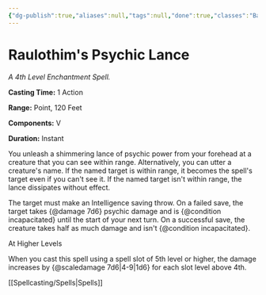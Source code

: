 ```yaml
---
{"dg-publish":true,"aliases":null,"tags":null,"done":true,"classes":"Bard, Sorcerer, Warlock, Wizard,","spellLevel":4,"school":"Enchantment","source":"FTD","permalink":"/spells/raulothim-s-psychic-lance/","dgHomeLink":false,"dgPassFrontmatter":true}
---
```


# Raulothim's Psychic Lance
*A 4th Level Enchantment Spell.*

**Casting Time:** 1 Action

**Range:** Point, 120 Feet

**Components:** V 

**Duration:** Instant

You unleash a shimmering lance of psychic power from your forehead at a creature that you can see within range. Alternatively, you can utter a creature's name. If the named target is within range, it becomes the spell's target even if you can't see it. If the named target isn't within range, the lance dissipates without effect.



The target must make an Intelligence saving throw. On a failed save, the target takes {@damage 7d6} psychic damage and is {@condition incapacitated} until the start of your next turn. On a successful save, the creature takes half as much damage and isn't {@condition incapacitated}.

At Higher Levels

When you cast this spell using a spell slot of 5th level or higher, the damage increases by {@scaledamage 7d6|4-9|1d6} for each slot level above 4th.

[[Spellcasting/Spells|Spells]]